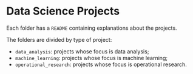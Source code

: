 # Data Science Projects

Each folder has a `README` containing explanations about the projects.

The folders are divided by type of project:

- `data_analysis`: projects whose focus is data analysis;
- `machine_learning`: projects whose focus is machine learning;
- `operational_research`: projects whose focus is operational research.
